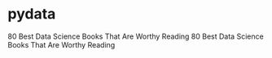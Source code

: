 # pydata
80 Best Data Science Books That Are Worthy Reading
80 Best Data Science Books That Are Worthy Reading
